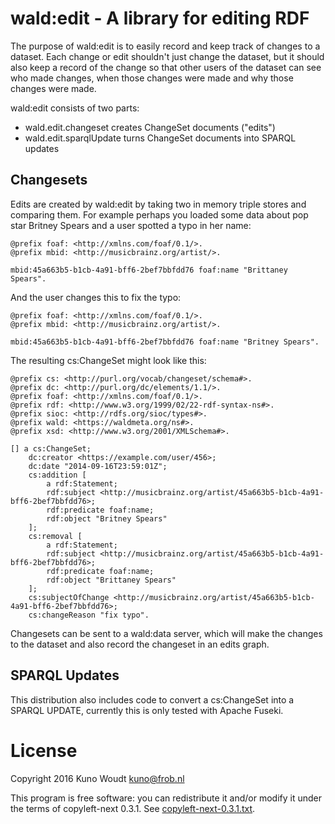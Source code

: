 
wald:edit - A library for editing RDF
=====================================

The purpose of wald:edit is to easily record and keep track of changes to a dataset.  Each
change or edit shouldn't just change the dataset, but it should also keep a record of the
change so that other users of the dataset can see who made changes, when those changes were
made and why those changes were made.

wald:edit consists of two parts:

- wald.edit.changeset creates ChangeSet documents ("edits")
- wald.edit.sparqlUpdate turns ChangeSet documents into SPARQL updates

Changesets
----------

Edits are created by wald:edit by taking two in memory triple stores and comparing them.  For
example perhaps you loaded some data about pop star Britney Spears and a user spotted a typo
in her name:

    @prefix foaf: <http://xmlns.com/foaf/0.1/>.
    @prefix mbid: <http://musicbrainz.org/artist/>.

    mbid:45a663b5-b1cb-4a91-bff6-2bef7bbfdd76 foaf:name "Brittaney Spears".

And the user changes this to fix the typo:

    @prefix foaf: <http://xmlns.com/foaf/0.1/>.
    @prefix mbid: <http://musicbrainz.org/artist/>.

    mbid:45a663b5-b1cb-4a91-bff6-2bef7bbfdd76 foaf:name "Britney Spears".

The resulting cs:ChangeSet might look like this:

    @prefix cs: <http://purl.org/vocab/changeset/schema#>.
    @prefix dc: <http://purl.org/dc/elements/1.1/>.
    @prefix foaf: <http://xmlns.com/foaf/0.1/>.
    @prefix rdf: <http://www.w3.org/1999/02/22-rdf-syntax-ns#>.
    @prefix sioc: <http://rdfs.org/sioc/types#>.
    @prefix wald: <https://waldmeta.org/ns#>.
    @prefix xsd: <http://www.w3.org/2001/XMLSchema#>.

    [] a cs:ChangeSet;
        dc:creator <https://example.com/user/456>;
        dc:date "2014-09-16T23:59:01Z";
        cs:addition [
            a rdf:Statement;
            rdf:subject <http://musicbrainz.org/artist/45a663b5-b1cb-4a91-bff6-2bef7bbfdd76>;
            rdf:predicate foaf:name;
            rdf:object "Britney Spears"
        ];
        cs:removal [
            a rdf:Statement;
            rdf:subject <http://musicbrainz.org/artist/45a663b5-b1cb-4a91-bff6-2bef7bbfdd76>;
            rdf:predicate foaf:name;
            rdf:object "Brittaney Spears"
        ];
        cs:subjectOfChange <http://musicbrainz.org/artist/45a663b5-b1cb-4a91-bff6-2bef7bbfdd76>;
        cs:changeReason "fix typo".

Changesets can be sent to a wald:data server, which will make the changes to the dataset and
also record the changeset in an edits graph.


SPARQL Updates
--------------

This distribution also includes code to convert a cs:ChangeSet into a SPARQL UPDATE, currently
this is only tested with Apache Fuseki.

License
=======

Copyright 2016  Kuno Woudt <kuno@frob.nl>

This program is free software: you can redistribute it and/or modify
it under the terms of copyleft-next 0.3.1.  See
[copyleft-next-0.3.1.txt](copyleft-next-0.3.1.txt).

